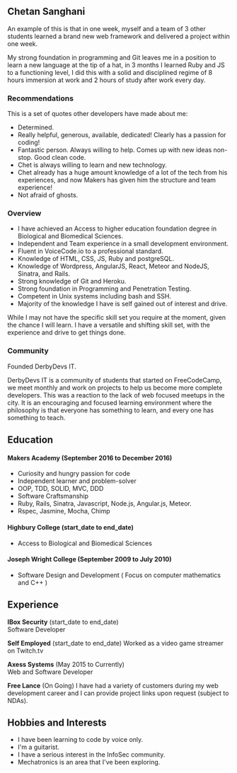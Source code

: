 ## Chetan Sanghani

<!-- Add something here about the mathematics, the sciences and why I joined makers -->


 An example of this is that in one week, myself and a team of 3 other students learned a brand new web framework and delivered a project within one week.

My strong foundation in programming and Git leaves me in a position to learn a new language at the tip of a hat, in 3 months I learned Ruby and JS to a functioning level, I did this with a solid and disciplined regime of 8 hours immersion at work and 2 hours of study after work every day.

### Recommendations

This is a set of quotes other developers have made about me:

- Determined.
- Really helpful, generous, available, dedicated! Clearly has a passion for coding!
- Fantastic person. Always willing to help. Comes up with new ideas non-stop. Good clean code.
- Chet is always willing to learn and new technology.
- Chet already has a huge amount knowledge of a lot of the tech from his experiences, and now Makers has given him the structure and team experience!
- Not afraid of ghosts.
<!-- speechmarks instead of dots-->
### Overview

- I have achieved an Access to higher education foundation degree in Biological and Biomedical Sciences.
- Independent and Team experience in a small development environment.
- Fluent in VoiceCode.io to a professional standard.
- Knowledge of HTML, CSS, JS, Ruby and postgreSQL.
- Knowledge of Wordpress, AngularJS, React, Meteor and NodeJS, Sinatra, and Rails.
- Strong knowledge of Git and Heroku.
- Strong foundation in Programming and Penetration Testing.
- Competent in Unix systems including bash and SSH.
- Majority of the knowledge I have is self gained out of interest and drive.

While I may not have the specific skill set you require at the moment, given the chance I will learn. I have a versatile and shifting skill set, with the experience and drive to get things done.

### Community

Founded DerbyDevs IT.

DerbyDevs IT is a community of students that started on FreeCodeCamp, we meet monthly and work on projects to help us become more complete developers. This was a reaction to the lack of web focused meetups in the city. It is an encouraging and focused learning environment where the philosophy is that everyone has something to learn, and every one has something to teach.


## Education

#### Makers Academy (September 2016 to December 2016)

- Curiosity and hungry passion for code
- Independent learner and problem-solver
- OOP, TDD, SOLID, MVC, DDD
- Software Craftsmanship
- Ruby, Rails, Sinatra, Javascript, Node.js, Angular.js, Meteor.
- Rspec, Jasmine, Mocha, Chimp

#### Highbury College (start_date to end_date)

- Access to Biological and Biomedical Sciences

#### Joseph Wright College (September 2009 to July 2010)

- Software Design and Development ( Focus on computer mathematics and C++ )

## Experience

**IBox Security** (start_date to end_date)    
Software Developer

**Self Employed** (start_date to end_date)
Worked as a video game streamer on Twitch.tv

**Axess Systems** (May 2015 to Currently)   
Web and Software Developer  

**Free Lance** (On Going)
I have had a variety of customers during my web development career and I can provide project links upon request (subject to NDAs).

## Hobbies and Interests

- I have been learning to code by voice only.
- I'm a guitarist.
- I have a serious interest in the InfoSec community.
- Mechatronics is an area that I've been exploring.
